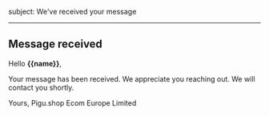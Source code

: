 subject: We've received your message

---

## Message received

Hello **{{name}}**,

Your message has been received.
We appreciate you reaching out. We will contact you shortly.

Yours,
Pigu.shop
Ecom Europe Limited
